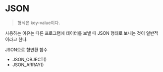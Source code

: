 # JSON

> 형식은 key-value이다.

사용하는 이유는 다른 프로그램에 데이터를 보낼 때 JSON 형태로 보내는 것이 일반적이라고 한다.



JSON으로 형변환 함수

- JSON_OBJECT()
- JSON_ARRAY()

